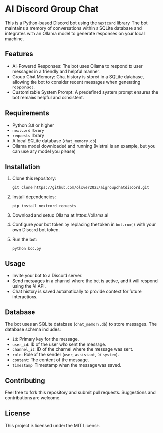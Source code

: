 # AI Discord Group Chat
This is a Python-based Discord bot using the `nextcord` library. The bot maintains a memory of conversations within a SQLite database and integrates with an Ollama model to generate responses on your local machine.

## Features

- AI-Powered Responses: The bot uses Ollama to respond to user messages in a friendly and helpful manner.
- Group Chat Memory: Chat history is stored in a SQLite database, allowing the bot to consider recent messages when generating responses.
- Customizable System Prompt: A predefined system prompt ensures the bot remains helpful and consistent.

## Requirements

- Python 3.8 or higher
- `nextcord` library
- `requests` library
- A local SQLite database (`chat_memory.db`)
- Ollama model downloaded and running (Mistral is an example, but you can use any model you please)

## Installation

1. Clone this repository:

   ```
   git clone https://github.com/olxver2025/aigroupchatdiscord.git
   ```

2. Install dependencies:

   ```
   pip install nextcord requests
   ```
3. Download and setup Ollama at https://ollama.ai

4. Configure your bot token by replacing the token in `bot.run()` with your own Discord bot token.

5. Run the bot:

   ```
   python bot.py
   ```

## Usage

- Invite your bot to a Discord server.
- Send messages in a channel where the bot is active, and it will respond using the AI API.
- Chat history is saved automatically to provide context for future interactions.

## Database

The bot uses an SQLite database (`chat_memory.db`) to store messages. The database schema includes:

- `id`: Primary key for the message.
- `user_id`: ID of the user who sent the message.
- `channel_id`: ID of the channel where the message was sent.
- `role`: Role of the sender (`user`, `assistant`, or `system`).
- `content`: The content of the message.
- `timestamp`: Timestamp when the message was saved.

## Contributing

Feel free to fork this repository and submit pull requests. Suggestions and contributions are welcome.

## License

This project is licensed under the MIT License.
